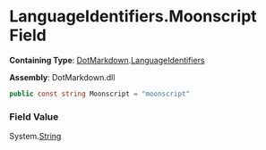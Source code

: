 # LanguageIdentifiers\.Moonscript Field

**Containing Type**: [DotMarkdown](../../README.md)\.[LanguageIdentifiers](../README.md)

**Assembly**: DotMarkdown\.dll

```csharp
public const string Moonscript = "moonscript"
```

### Field Value

System\.[String](https://docs.microsoft.com/en-us/dotnet/api/system.string)